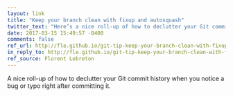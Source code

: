 ```yaml
---
layout: link
title: "Keep your branch clean with fixup and autosquash"
twitter_text: "Here’s a nice roll-up of how to declutter your Git commit history when  you notice a bug or typo right after committing it"
date: 2017-03-15 15:49:57 -0400
comments: false
ref_url: http://fle.github.io/git-tip-keep-your-branch-clean-with-fixup-and-autosquash.html
in_reply_to: http://fle.github.io/git-tip-keep-your-branch-clean-with-fixup-and-autosquash.html
ref_source: Florent Lebreton
---
```


A nice roll-up of how to declutter your Git commit history when  you notice a bug or typo right after committing it.